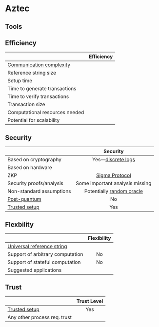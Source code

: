 # Aztec

## Tools

## Efficiency

|                           |           Efficiency         |
| ------------------------- | :--------------------------: |
| [Communication complexity](https://en.wikipedia.org/wiki/Communication_complexity)  |                              |
| Reference string size     |                            |
| Setup time                |                              |
| Time to generate transactions |                             |
| Time to verify transactions   |                             |
| Transaction size          |                            |
| Computational resources needed |                            |
| Potential for scalability      |                         |

## Security

|                           | Security                  |
| ------------------------- | :--------------------------: |
| Based on cryptography                 |       Yes&mdash;[discrete logs](https://en.wikipedia.org/wiki/Discrete_logarithm)                   |
| Based on hardware                 |                             |
| ZKP                       |    [Sigma Protocol](https://en.wikipedia.org/wiki/Proof_of_knowledge#Sigma_protocols)    |
| Security proofs/analysis                  |        Some important analysis missing                    |
| Non-standard assumptions                 |       Potentially [random oracle](https://en.wikipedia.org/wiki/Random_oracle)                       |
| [Post-quantum](https://en.wikipedia.org/wiki/Post-quantum_cryptography)               |      No                     |
| [Trusted setup](https://zcoin.io/ufaqs/what-is-trusted-setup/)                |         Yes                 |

## Flexbility

|                           | Flexibility                 |
| ------------------------- | :--------------------------: |
| [Universal reference string](https://docs.zkproof.org/assets/docs/reference-v0.2.pdf)                 |                              |
| Support of arbitrary computation                |           No                 |
| Support of stateful computation                 |        No                |
| Suggested applications                 |                             |


## Trust

|                           | Trust Level                  |
| ------------------------- | :--------------------------: |
| [Trusted setup](https://zcoin.io/ufaqs/what-is-trusted-setup/)               |       Yes                 |
| Any other process req. trust               |                              |

